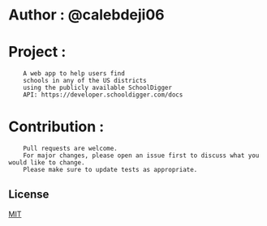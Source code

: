 # Author : @calebdeji06
# Project : 
        A web app to help users find 
        schools in any of the US districts 
        using the publicly available SchoolDigger 
        API: https://developer.schooldigger.com/docs
# Contribution : 
        Pull requests are welcome. 
        For major changes, please open an issue first to discuss what you would like to change. 
        Please make sure to update tests as appropriate.
## License
[MIT](https://choosealicense.com/licenses/mit/)